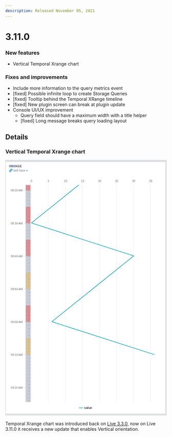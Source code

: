 ```yaml
---
description: Released November 05, 2021
---
```


# 3.11.0

### New features

* Vertical Temporal Xrange chart

### Fixes and improvements

* Include more information to the query metrics event
* \[fixed] Possible infinite loop to create Storage Queries
* \[fixed] Tooltip behind the Temporal XRange timeline
* \[fixed] New plugin screen can break at plugin update
* Console UI/UX improvement
  * Query field should have a maximum width with a title helper
  * \[fixed] Long message breaks query loading layout

## Details



### Vertical Temporal Xrange chart

![Vertical Temporal Xrange chart](<../../.gitbook/assets/image (79).png>)

Temporal Xrange chart was introduced back on [Live 3.3.0](https://platform.intelie.com/release-notes/live-3/3.3.0#xrange-chart), now on Live 3.11.0 it receives a new update that enables Vertical orientation.&#x20;
